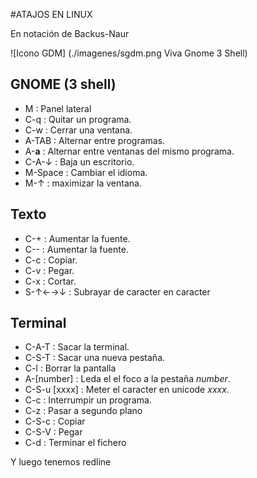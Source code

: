 #ATAJOS EN LINUX

En notación de Backus-Naur


![Icono GDM] (./imagenes/sgdm.png Viva Gnome 3 Shell)

## GNOME (3 shell)

- M : Panel lateral
- C-q : Quitar un programa. 
- C-w : Cerrar una ventana. 
- A-TAB : Alternar entre programas. 
- A-__a__ : Alternar entre ventanas del mismo programa.
- C-A-↓ : Baja un escritorio.
- M-Space : Cambiar el idioma.
- M-↑ : maximizar la ventana.


## Texto

- C-+ : Aumentar la fuente.
- C-- : Aumentar la fuente.
- C-c : Copiar.
- C-v : Pegar.
- C-x : Cortar.
- S-↑←→↓ : Subrayar de caracter en caracter
 
## Terminal

* C-A-T 	   : Sacar la terminal.
* C-S-T 	   : Sacar una nueva pestaña.
* C-l 		   : Borrar la pantalla
* A-[number]   : Leda el el foco a la pestaña _number_.
* C-S-u [xxxx] : Meter el caracter en unicode  _xxxx_.
* C-c : Interrumpir un programa. 
* C-z : Pasar a segundo plano
* C-S-c : Copiar
* C-S-V : Pegar 
* C-d : Terminar el fichero

Y luego tenemos redline
